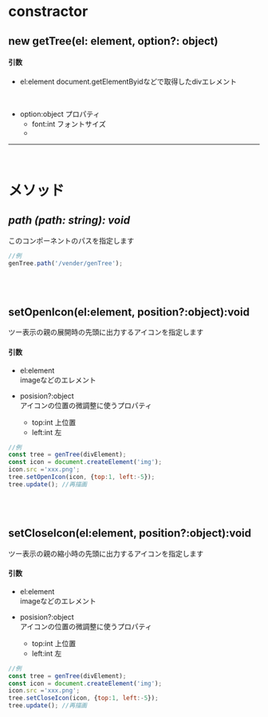 # constractor
## new getTree(el: element, option?: object)
#### 引数

* el:element
document.getElementByidなどで取得したdivエレメント
<br>

* option:object
プロパティ
    * font:int フォントサイズ
    * 

---
<br>

# メソッド

## *path (path: string): void*
このコンポーネントのパスを指定します


```javascript
//例
genTree.path('/vender/genTree');
```
<br>
<br>

## setOpenIcon(el:element, position?:object):void
ツー表示の親の展開時の先頭に出力するアイコンを指定します

#### 引数
* el:element<br>
imageなどのエレメント

* posision?:object<br>
アイコンの位置の微調整に使うプロパティ
   * top:int 上位置
   * left:int 左
```javascript
//例
const tree = genTree(divElement);
const icon = document.createElement('img');
icon.src ='xxx.png';
tree.setOpenIcon(icon, {top:1, left:-5});
tree.update(); //再描画
```

<br>
<br>

## setCloseIcon(el:element, position?:object):void
ツー表示の親の縮小時の先頭に出力するアイコンを指定します

#### 引数
* el:element<br>
imageなどのエレメント

* posision?:object<br>
アイコンの位置の微調整に使うプロパティ
   * top:int 上位置
   * left:int 左
```javascript
//例
const tree = genTree(divElement);
const icon = document.createElement('img');
icon.src ='xxx.png';
tree.setCloseIcon(icon, {top:1, left:-5});
tree.update(); //再描画
```
